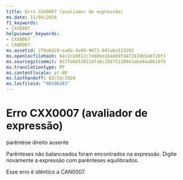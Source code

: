 ```yaml
---
title: Erro CXX0007 (avaliador de expressão)
ms.date: 11/04/2016
f1_keywords:
- CXX0007
helpviewer_keywords:
- CXX0007
- CAN0007
ms.assetid: 270a6d2d-ea6b-4a94-9871-841a6a133292
ms.openlocfilehash: b4c2ce8812c7eb8be1b4eb9fd47267db5e6f20f1
ms.sourcegitcommit: 857fa6b530224fa6c18675138043aba9aa0619fb
ms.translationtype: MT
ms.contentlocale: pt-BR
ms.lasthandoff: 03/24/2020
ms.locfileid: "80196281"
---
```

# <a name="expression-evaluator-error-cxx0007"></a>Erro CXX0007 (avaliador de expressão)

parêntese direito ausente

Parênteses não balanceados foram encontrados na expressão. Digite novamente a expressão com parênteses equilibrados.

Esse erro é idêntico a CAN0007.
